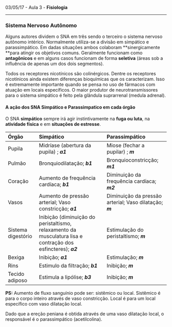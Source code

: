 03/05/17 - Aula 3 - **Fisiologia**

---

### Sistema Nervoso Autônomo

Alguns autores dividem o SNA em três sendo o terceiro o sistema nervoso autônomo intérico. Normalmente utiliza-se a divisão em simpático e parassimpático. Em dadas situações ambos colaboram **sinergicamente **para atingir os objetivos comuns. Geralmente funcionam como **antagônicos** e em alguns casos funcionam de forma **seletiva** \(áreas sob a influência de apenas um dos dois segmentos\).

Todos os receptores nicotínicos são colinérgicos. Dentre os receptores nicotínicos ainda existem diferenças bioquímicas que os caracterizam. Isso é extremamente importante quando se pensa no uso de fármacos com atuação em locais específicos. O maior produtor de neurotransmissores para o sistema simpático é feito pela glândula suprarrenal \(medula adrenal\).

#### A ação dos SNA Simpático e Parassimpatico em cada órgão

O SNA **simpático** sempre irá agir instintivamente na **fuga ou luta**, na **atividade física** e em **situações de estresse**.

| Órgão | Simpático | Parassimpático |
| :--- | :--- | :--- |
| Pupila | Midríase \(abertura da pupila\) ; _**a1**_ | Miose \(fechar a pupilar\) ; _**m**_ |
| Pulmão | Bronquiodilatação; _**b1**_ | Bronquioconstricção; _**m1**_ |
| Coração | Aumento de frequência cardíaca; _**b1**_ | Diminuição da frequência cardíaca;   _**m2**_ |
| Vasos | Aumento de pressão arterial; Vaso constricção; _**a1**_ | Diminuição da pressão arterial; Vaso dilatação; _**m**_ |
| Sistema digestório | Inibição \(diminuição do peristaltismo, relaxamento da musculatura lisa e contração dos esfincteres\); _**a2**_ | Estimulação do peristaltismo; _**m**_ |
| Bexiga | Inibição; _**a1**_ | Estimulação; _**m**_ |
| Rins | Estimulo da filtração; _**b1**_   | Inibição; _**m**_ |
| Tecido adiposo | Estimula a lipólise; _**b3**_ | Inibição; _**m**_ |

**PS:** Aumento de fluxo sanguínio pode ser: sistêmico ou local. Sistêmico é para o corpo inteiro através de vaso constricção. Local é para um local específico com vaso dilatação local.

Dado que a ereção peniana é obtida através de uma vaso dilatação local, o responsável é o parassimpático \(acetilcolina\).



